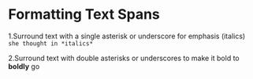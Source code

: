 # Formatting Text Spans

1.Surround text with a single asterisk or underscore for emphasis (italics)
`she thought in *italics*`

2.Surround text with double asterisks or underscores to make it bold
to **boldly** go
